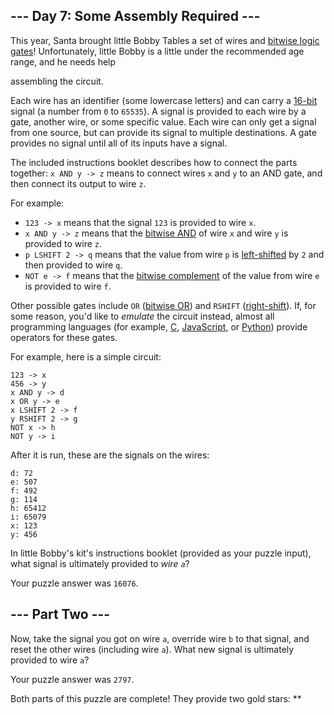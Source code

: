 --- Day 7: Some Assembly Required ---
-------------------------------------

This year, Santa brought little Bobby Tables a set of wires and [bitwise
logic gates]! Unfortunately, little Bobby is a little under the
recommended age range, and he needs help

assembling the circuit.

Each wire has an identifier (some lowercase letters) and can carry a
[16-bit] signal (a number from `0` to `65535`). A signal is provided
to each wire by a gate, another wire, or some specific value. Each wire
can only get a signal from one source, but can provide its signal to
multiple destinations. A gate provides no signal until all of its inputs
have a signal.

The included instructions booklet describes how to connect the parts
together: `x AND y -> z` means to connect wires `x` and `y` to an AND
gate, and then connect its output to wire `z`.

For example:

-   `123 -> x` means that the signal `123` is provided to wire `x`.
-   `x AND y -> z` means that the [bitwise AND] of wire `x` and wire
    `y` is provided to wire `z`.
-   `p LSHIFT 2 -> q` means that the value from wire `p` is
    [left-shifted] by `2` and then provided to wire `q`.
-   `NOT e -> f` means that the [bitwise complement] of the value from
    wire `e` is provided to wire `f`.

Other possible gates include `OR` ([bitwise OR]) and `RSHIFT`
([right-shift][left-shifted]). If, for some reason, you'd like to
*emulate* the circuit instead, almost all programming languages (for
example, [C], [JavaScript], or [Python]) provide operators for
these gates.

For example, here is a simple circuit:

    123 -> x
    456 -> y
    x AND y -> d
    x OR y -> e
    x LSHIFT 2 -> f
    y RSHIFT 2 -> g
    NOT x -> h
    NOT y -> i

After it is run, these are the signals on the wires:

    d: 72
    e: 507
    f: 492
    g: 114
    h: 65412
    i: 65079
    x: 123
    y: 456

In little Bobby's kit's instructions booklet (provided as your puzzle
input), what signal is ultimately provided to *wire `a`*?

Your puzzle answer was `16076`.

--- Part Two ---
----------------

Now, take the signal you got on wire `a`, override wire `b` to that
signal, and reset the other wires (including wire `a`). What new signal
is ultimately provided to wire `a`?

Your puzzle answer was `2797`.

Both parts of this puzzle are complete! They provide two gold stars:
\*\*

  [bitwise logic gates]: https://en.wikipedia.org/wiki/Bitwise_operation
  [16-bit]: https://en.wikipedia.org/wiki/16-bit
  [bitwise AND]: https://en.wikipedia.org/wiki/Bitwise_operation#AND
  [left-shifted]: https://en.wikipedia.org/wiki/Logical_shift
  [bitwise complement]: https://en.wikipedia.org/wiki/Bitwise_operation#NOT
  [bitwise OR]: https://en.wikipedia.org/wiki/Bitwise_operation#OR
  [C]: https://en.wikipedia.org/wiki/Bitwise_operations_in_C
  [JavaScript]: https://developer.mozilla.org/en-US/docs/Web/JavaScript/Reference/Operators/Bitwise_Operators
  [Python]: https://wiki.python.org/moin/BitwiseOperators
